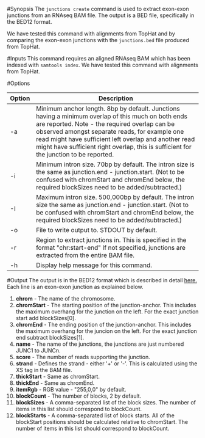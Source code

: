 #Synopsis
The `junctions create` command is used to extract exon-exon junctions
from an RNAseq BAM file. The output is a BED file, specifically in the BED12 format.

We have tested this command with alignments from TopHat and by comparing the
exon-exon junctions with the `junctions.bed` file produced from TopHat.

#Inputs
This command requires an aligned RNAseq BAM which has been indexed with `samtools index`. We have tested
this command with alignments from TopHat.

#Options

| Option  | Description |
| ------  | ----------- |
| -a      | Minimum anchor length. 8bp by default. Junctions having a minimum overlap of this much on both ends are reported. Note - the required overlap can be observed amongst separate reads, for example one read might have sufficient left overlap and another read might have sufficient right overlap, this is sufficient for the junction to be reported.|
| -i      | Minimum intron size. 70bp by default. The intron size is the same as junction.end - junction.start. (Not to be confused with chromStart and chromEnd below, the required blockSizes need to be added/subtracted.)|
| -I      | Maximum intron size. 500,000bp by default. The intron size the same as junction.end - junction.start. (Not to be confused with chromStart and chromEnd below, the required blockSizes need to be added/subtracted.)|
| -o      | File to write output to. STDOUT by default.|
| -r      | Region to extract junctions in. This is specified in the format "chr:start-end" If not specified, junctions are extracted from the entire BAM file.             |
| -h      | Display help message for this command.|

#Output
The output is in the BED12 format which is described in detail [here.](https://genome.ucsc.edu/FAQ/FAQformat.html#format1)
Each line is an exon-exon junction as explained below.

1. **chrom** - The name of the chromosome.
2. **chromStart** - The starting position of the junction-anchor. This includes the maximum overhang for the junction on the left. For the exact junction start add blockSizes[0].
3. **chromEnd** - The ending position of the junction-anchor. This includes the maximum overhang for the juncion on the left. For the exact junction end subtract blockSizes[1].
4. **name** - The name of the junctions, the junctions are just numbered JUNC1 to JUNCn.
5. **score** - The number of reads supporting the junction.
6. **strand** - Defines the strand - either '+' or '-'. This is calculated using the XS tag in the BAM file.
7. **thickStart** - Same as chromStart.
8. **thickEnd** - Same as chromEnd.
9. **itemRgb** - RGB value - "255,0,0" by default.
10. **blockCount** - The number of blocks, 2 by default.
11. **blockSizes** - A comma-separated list of the block sizes. The number of items in this list should correspond to blockCount.
12. **blockStarts** - A comma-separated list of block starts. All of the blockStart positions should be calculated relative to chromStart. The number of items in this list should correspond to blockCount.
